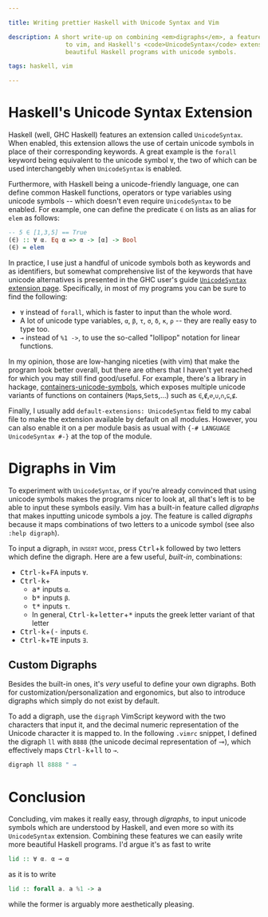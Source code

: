 ```yaml
---

title: Writing prettier Haskell with Unicode Syntax and Vim

description: A short write-up on combining <em>digraphs</em>, a feature built-in
                to vim, and Haskell's <code>UnicodeSyntax</code> extension, to easily write
                beautiful Haskell programs with unicode symbols.

tags: haskell, vim

---
```


# Haskell's Unicode Syntax Extension

Haskell (well, GHC Haskell) features an extension called `UnicodeSyntax`. When
enabled, this extension allows the use of certain unicode symbols in place of
their corresponding keywords. A great example is the `forall` keyword being
equivalent to the unicode symbol `∀`, the two of which can be used
interchangebly when `UnicodeSyntax` is enabled.

Furthermore, with Haskell being a unicode-friendly language, one can define
common Haskell functions, operators or type variables using unicode symbols --
which doesn't even require `UnicodeSyntax` to be enabled. For example, one can
define the predicate `∈` on lists as an alias for `elem` as follows:
```haskell
-- 5 ∈ [1,3,5] == True
(∈) :: ∀ α. Eq α => α -> [α] -> Bool
(∈) = elem
```
In practice, I use just a handful of unicode symbols both as keywords and as
identifiers, but somewhat comprehensive list of the keywords that have unicode
alternatives is presented in the GHC user's guide [`UnicodeSyntax` extension
page](https://ghc.gitlab.haskell.org/ghc/doc/users_guide/exts/unicode_syntax.html).
Specifically, in most of my programs you can be sure to find the following:

- `∀` instead of `forall`, which is faster to input than the whole word.
- A lot of unicode type variables, `α`, `β`, `τ`, `σ`, `δ`, `κ`, `ρ` -- they are
    really easy to type too.
- `⊸` instead of `%1 ->`, to use the so-called "lollipop" notation for linear
    functions.
<!-- , which is read "lollipop" rather than "what the h★ll" -->

In my opinion, those are low-hanging niceties (with vim) that make the program
look better overall, but there are others that I haven't yet reached for
which you may still find good/useful. For example, there's a library in
hackage, [containers-unicode-symbols](https://hackage.haskell.org/package/containers-unicode-symbols),
which exposes multiple unicode variants of functions on containers
(`Map`s,`Set`s,...) such as `∈`,`∉`,`∅`,`∪`,`∩`,`⊆`,`⊈`.

Finally, I usually add `default-extensions: UnicodeSyntax` field to my cabal
file to make the extension available by default on all modules. However, you can
also enable it on a per module basis as usual with `{-# LANGUAGE UnicodeSyntax
#-}` at the top of the module.

# Digraphs in Vim

To experiment with `UnicodeSyntax`, or if you're already convinced that using
unicode symbols makes the programs nicer to look at, all that's left is to be
able to input these symbols easily.
Vim has a built-in feature called *digraphs* that makes inputting unicode
symbols a joy. The feature is called *digraphs* because it maps combinations of
two letters to a unicode symbol (see also `:help digraph`).

To input a digraph, in <span class="smallcaps">insert mode</span>, press
<kbd>Ctrl</kbd>+<kbd>k</kbd> followed by two letters which define the digraph.
Here are a few useful, *built-in*, combinations:

- <kbd>Ctrl-k</kbd>+<kbd>FA</kbd> inputs `∀`.
- <kbd>Ctrl-k</kbd>+
    - <kbd>a*</kbd> inputs `α`.
    - <kbd>b*</kbd> inputs `β`.
    - <kbd>t*</kbd> inputs `τ`.
    - In general, <kbd>Ctrl-k</kbd>+<kbd>letter</kbd>+<kbd>*</kbd> inputs the greek letter variant
        of that letter
- <kbd>Ctrl-k</kbd>+<kbd>(-</kbd> inputs `∈`.
- <kbd>Ctrl-k</kbd>+<kbd>TE</kbd> inputs `∃`.

## Custom Digraphs

Besides the built-in ones, it's *very* useful to define your own digraphs. Both
for customization/personalization and ergonomics, but also to introduce digraphs
which simply do not exist by default.

To add a digraph, use the `digraph` VimScript keyword with the two characters
that input it, and the decimal numeric representation of the Unicode character
it is mapped to. In the following `.vimrc` snippet, I defined the digraph `ll`
with `8888` (the unicode decimal representation of ⊸), which effectively maps
<kbd>Ctrl-k</kbd>+<kbd>ll</kbd> to `⊸`.
```haskell
digraph ll 8888 " ⊸
```

# Conclusion

Concluding, vim makes it really easy, through *digraphs*, to input unicode
symbols which are understood by Haskell, and even more so with its
`UnicodeSyntax` extension. Combining these features we can easily write more beautiful
Haskell programs. I'd argue it's as fast to write
```haskell
lid :: ∀ α. α ⊸ α
```
as it is to write
```haskell
lid :: forall a. a %1 -> a
```
while the former is arguably more aesthetically pleasing.

